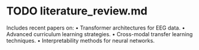 # TODO literature_review.md

Includes recent papers on:
	•	Transformer architectures for EEG data.
	•	Advanced curriculum learning strategies.
	•	Cross-modal transfer learning techniques.
	•	Interpretability methods for neural networks.